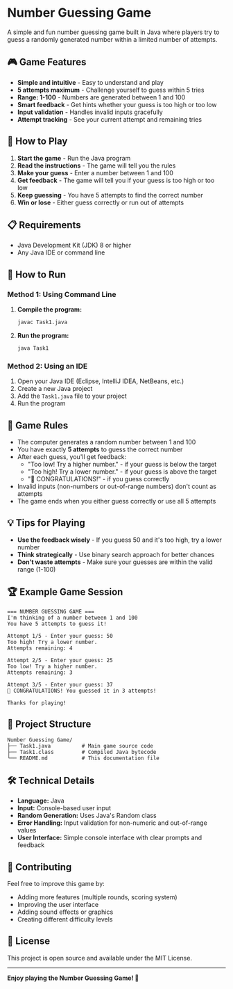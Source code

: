 # Number Guessing Game

A simple and fun number guessing game built in Java where players try to guess a randomly generated number within a limited number of attempts.

## 🎮 Game Features

- **Simple and intuitive** - Easy to understand and play
- **5 attempts maximum** - Challenge yourself to guess within 5 tries
- **Range: 1-100** - Numbers are generated between 1 and 100
- **Smart feedback** - Get hints whether your guess is too high or too low
- **Input validation** - Handles invalid inputs gracefully
- **Attempt tracking** - See your current attempt and remaining tries

## 🚀 How to Play

1. **Start the game** - Run the Java program
2. **Read the instructions** - The game will tell you the rules
3. **Make your guess** - Enter a number between 1 and 100
4. **Get feedback** - The game will tell you if your guess is too high or too low
5. **Keep guessing** - You have 5 attempts to find the correct number
6. **Win or lose** - Either guess correctly or run out of attempts

## 📋 Requirements

- Java Development Kit (JDK) 8 or higher
- Any Java IDE or command line

## 🔧 How to Run

### Method 1: Using Command Line

1. **Compile the program:**
   ```bash
   javac Task1.java
   ```

2. **Run the program:**
   ```bash
   java Task1
   ```

### Method 2: Using an IDE

1. Open your Java IDE (Eclipse, IntelliJ IDEA, NetBeans, etc.)
2. Create a new Java project
3. Add the `Task1.java` file to your project
4. Run the program

## 🎯 Game Rules

- The computer generates a random number between 1 and 100
- You have exactly **5 attempts** to guess the correct number
- After each guess, you'll get feedback:
  - "Too low! Try a higher number." - if your guess is below the target
  - "Too high! Try a lower number." - if your guess is above the target
  - "🎉 CONGRATULATIONS!" - if you guess correctly
- Invalid inputs (non-numbers or out-of-range numbers) don't count as attempts
- The game ends when you either guess correctly or use all 5 attempts

## 💡 Tips for Playing

- **Use the feedback wisely** - If you guess 50 and it's too high, try a lower number
- **Think strategically** - Use binary search approach for better chances
- **Don't waste attempts** - Make sure your guesses are within the valid range (1-100)

## 🏆 Example Game Session

```
=== NUMBER GUESSING GAME ===
I'm thinking of a number between 1 and 100
You have 5 attempts to guess it!

Attempt 1/5 - Enter your guess: 50
Too high! Try a lower number.
Attempts remaining: 4

Attempt 2/5 - Enter your guess: 25
Too low! Try a higher number.
Attempts remaining: 3

Attempt 3/5 - Enter your guess: 37
🎉 CONGRATULATIONS! You guessed it in 3 attempts!

Thanks for playing!
```

## 📁 Project Structure

```
Number Guessing Game/
├── Task1.java          # Main game source code
├── Task1.class         # Compiled Java bytecode
└── README.md           # This documentation file
```

## 🛠️ Technical Details

- **Language:** Java
- **Input:** Console-based user input
- **Random Generation:** Uses Java's Random class
- **Error Handling:** Input validation for non-numeric and out-of-range values
- **User Interface:** Simple console interface with clear prompts and feedback

## 🤝 Contributing

Feel free to improve this game by:
- Adding more features (multiple rounds, scoring system)
- Improving the user interface
- Adding sound effects or graphics
- Creating different difficulty levels

## 📝 License

This project is open source and available under the MIT License.

---

**Enjoy playing the Number Guessing Game! 🎲** 